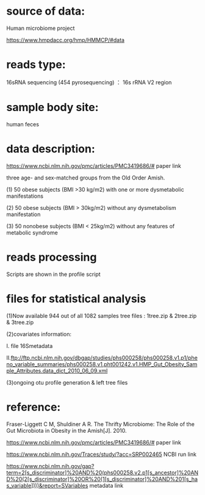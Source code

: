 
# source of data: 
Human microbiome project 

https://www.hmpdacc.org/hmp/HMMCP/#data

# reads type: 
16sRNA sequencing (454 pyrosequencing) ： 16s rRNA V2 region

# sample body site:
human feces

# data description:
https://www.ncbi.nlm.nih.gov/pmc/articles/PMC3419686/# paper link

three age- and sex-matched groups from the Old Order Amish.

(1)	50 obese subjects (BMI >30 kg/m2) with one or more dysmetabolic manifestations

(2)	50 obese subjects (BMI > 30kg/m2) without any dysmetabolism manifestation

(3)	50 nonobese subjects (BMI < 25kg/m2) without any features of metabolic syndrome 

# reads processing
Scripts are shown in the profile script

# files for statistical analysis
(1)Now available 944 out of all 1082 samples tree files : 1tree.zip & 2tree.zip & 3tree.zip

(2)covariates information:

I. file 16Smetadata

II.ftp://ftp.ncbi.nlm.nih.gov/dbgap/studies/phs000258/phs000258.v1.p1/pheno_variable_summaries/phs000258.v1.pht001242.v1.HMP_Gut_Obesity_Sample_Attributes.data_dict_2010_06_09.xml

(3)ongoing 
otu profile generation & left tree files 


# reference:
Fraser-Liggett C M, Shuldiner A R. The Thrifty Microbiome: The Role of the Gut Microbiota in Obesity in the Amish[J]. 2010.

https://www.ncbi.nlm.nih.gov/pmc/articles/PMC3419686/# paper link

https://www.ncbi.nlm.nih.gov/Traces/study/?acc=SRP002465 NCBI run link

https://www.ncbi.nlm.nih.gov/gap?term=2[s_discriminator]%20AND%20(phs000258.v2.p1[s_ancestor]%20AND%20(2[s_discriminator]%20OR%20(1[s_discriminator]%20AND%201[s_has_variable])))&report=SVariables metadata link


